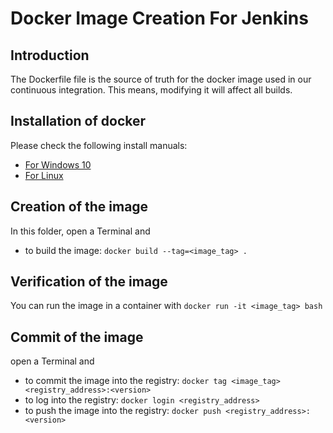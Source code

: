 # Docker Image Creation For Jenkins

## Introduction
The Dockerfile file is the source of truth for the docker image used in our continuous integration.
This means, modifying it will affect all builds.

## Installation of docker
Please check the following install manuals:
* [For Windows 10](https://runnable.com/docker/install-docker-on-windows-10)
* [For Linux](https://runnable.com/docker/install-docker-on-linux)

## Creation of the image
In this folder, open a Terminal and
* to build the image: `docker build --tag=<image_tag> .`

## Verification of the image
You can run the image in a container with `docker run -it <image_tag> bash`

## Commit of the image
open a Terminal and
* to commit the image into the registry: `docker tag <image_tag> <registry_address>:<version>`
* to log into the registry: `docker login <registry_address>`
* to push the image into the registry: `docker push <registry_address>:<version>`
